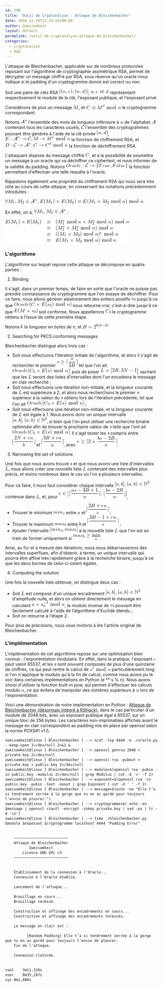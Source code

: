 ```yaml
---
id: 198
title: 'Outil de Cryptanalyse : Attaque de Bleichenbacher'
date: 2016-12-16T12:25:53+00:00
author: Zweisamkeit
layout: default
permalink: /outil-de-cryptanalyse-attaque-de-bleichenbacher/
categories:
  - Cryptanalyse
  - RSA
---
```

L'attaque de Bleichenbacher, applicable sur de nombreux protocoles reposant sur l'algorithme de cryptographie asymétrique RSA, permet de décrypter un message chiffré par RSA, sous réserve qu'un oracle nous indique si le padding d'un cryptogramme donné est correct ou non.

Soit une paire de clés RSA ![](/img/78517ef389c102edcfc497fea171e963.png)<!-- ((n,e), (n,d)) -->, ![](/img/42087100699a995b624941d0032560e7.png)<!-- n, e\text{ et }d --> représentant respectivement le module de la clé, l'exposant publique, et l'exposant privé.

Considérons de plus un message ![](/img/e48ef751b3214a12c7435e6f787a432c.png)<!-- M -->, et ![](/img/3ccd37bb56095d2ada10342713267168.png)<!-- C \equiv M^d \text{ mod }n --> le cryptogramme correspondant.

Notons ![](/img/6ed773568f66cc0ef15ac22718c50459.png)<!--  \mathcal{A}^n --> l'ensemble des mots de longueur inférieure à ![](/img/b1923295e9f3947504e873049f97b025.png)<!-- n --> de l'alphabet ![](/img/fbc2080d9ec4235e48d25c75cccc73ca.png)<!-- \mathcal{A} --> contenant tous les caractères usuels, ![](/img/4bb85bebf11937f74ff4f15b4f253106.png)<!-- \mathcal{C}  --> l'ensemble des cryptogrammes pouvant être générés à l'aide de la clé privée ![](/img/dbcc17f32291d703343acc718d0355e9.png)<!-- (n,d) -->, ![](/img/b2a4f90c6b49e43b39a3389f50604f88.png)<!-- E : \mathcal{A}^n \rightarrow \mathcal{C}, M \rightarrow M^e\text{ mod }n --> la fonction de chiffrement RSA, et ![](/img/59b541525e962217dc6e89edc9105b8d.png)<!--  D : \mathcal{C}\rightarrow \mathcal{A}^n, C\rightarrow C^d\text{ mod }n --> la fonction de déchiffrement RSA.

L'attaquant dispose du message chiffré ![](/img/60c156015f8e4f315493389d54bd8394.png)<!-- C -->, et a la possibilité de soumettre un message à un oracle qui va déchiffrer ce ciphertext, et nous informer de la validité du padding. Notons ![](/img/25078ba75ba4ed592da3bbc0a6df79ad.png)<!-- Oracle : \mathcal{C} \rightarrow \{True, False\} --> la fonction permettant d'effectuer une telle requête à l'oracle.

Rappelons également une propriété du chiffrement RSA qui nous sera très utile au cours de cette attaque, en conservant les notations précédemment introduites :

![](/img/66eae69ebdc7945aaa8ab585a76b3034.png)<!-- \forall M_1,M_2 \in \mathcal{A}^n,E(M_1)\times E(M_2)\equiv E(M_1\times M_2 \text{ mod } n)\text{ mod }n -->

En effet, on a, ![](/img/b28858e575cb5e618bedb92a5bc266b2.png)<!-- \forall M_1,M_2 \in \mathcal{A}^n --> :

![](/img/182bb903d1b77f9d9872ef9de47471b1.png)<!-- \begin{array}{rcl}E(M_1)\times E(M_2) &\equiv &(M_1^e \text{ mod }n \times M_2^e\text{ mod }n)\text{ mod }n\\&\equiv &(M_1^e\times M_2^e\text{ mod }n)\text{ mod }n\\&\equiv &((M_1\times M_2)\text{ mod }n)^e\text{ mod }n\\&\equiv &E(M_1\times M_2\text{ mod }n)\text{ mod }n\end{array} -->

 
### L'algorithme


L'algorithme sur lequel repose cette attaque se décompose en quatre parties :

 
1. Blinding


Il s'agit, dans un premier temps, de faire en sorte que l'oracle ne puisse pas prendre connaissance du cryptogramme que l'on essaye de déchiffrer. Pour ce faire, nous allons générer aléatoirement des entiers positifs ![](/img/0d0052b3255cd87396e61b459dc90d39.png)<!-- s_0 --> jusqu'à ce que ![](/img/a9da00e6d63c3f77ce25bbe7574b5266.png)<!-- Oracle(C\times E(s_0)\text{ mod }n) --> nous retourne vrai, c'est-à-dire jusqu'à ce que ![](/img/e7b6cba8c39344b399b0c59863e5e1ff.png)<!-- E(M\times s_0) --> soit conforme. Nous appellerons ![](/img/c39e6fcd5997697e7a1cfabdf258ed6a.png)<!-- C_0 --> le cryptogramme obtenu à l'issue de cette première étape.

Notons ![](/img/d195b265bf319771f1f665318df44dad.png)<!-- k --> la longueur en bytes de n, et ![](/img/2c59cf97b850d2d204f5b6f714eb1ad7.png)<!-- B=2^{8(k-2)} -->

 
2. Searching for PKCS conforming messages


Bleichenbacher distingue alors trois cas :

* Soit nous effectuons l'itération initiale de l'algorithme, et alors il s'agit de rechercher le premier ![](/img/75a9c599f4ed3ec03eab7497ff62d3ed.png)<!-- s \geq \lceil \frac{n}{3B}\rceil --> tel que l'on ait ![](/img/411e48aac2b56cbd255c1315f6825a4c.png)<!-- Oracle(C_0\times E(s)\text{ mod }n) -->, puis de poser ![](/img/e9d19280f89dff6a46becefb1595bbad.png)<!-- L = {[2B, 3N-1]} -->, sachant que les ![](/img/f64b86dbfb445e9db0e9693497758491.png)<!-- L --> seront des listes d'intervalles dont l'un encadrera le message en clair recherché ;
* Soit nous effectuons une itération non-initiale, et la longueur courante de ![](/img/f64b86dbfb445e9db0e9693497758491.png)<!-- L --> est supérieure à 2, et alors nous recherchons le premier ![](/img/7f67e27be79d8fe1c48df4aa711d7f00.png)<!-- s --> supérieur à la valeur du ![](/img/7f67e27be79d8fe1c48df4aa711d7f00.png)<!-- s --> obtenu lors de l'itération précédente, tel que l'on ait ![](/img/411e48aac2b56cbd255c1315f6825a4c.png)<!-- Oracle(C_0\times E(s)\text{ mod }n) --> ;
* Soit nous effectuons une itération non-initiale, et la longueur courante de ![](/img/f64b86dbfb445e9db0e9693497758491.png)<!-- L --> est égale à 1. Nous avons donc un unique intervalle ![](/img/85d7744aa4a18c018bb47a855a1fa1af.png)<!-- [a,b],(a,b)\in\mathbb{N}^2 -->, si bien que l'on peut utiliser une recherche binaire optimisée afin de trouver la prochaine valeur de ![](/img/7f67e27be79d8fe1c48df4aa711d7f00.png)<!-- s --> telle que l'ont ait ![](/img/411e48aac2b56cbd255c1315f6825a4c.png)<!-- Oracle(C_0\times E(s)\text{ mod }n) -->. Il s'agit tester les ![](/img/7f67e27be79d8fe1c48df4aa711d7f00.png)<!-- s --> compris entre ![](/img/21c0f70b2bb51d88817f11030ac27184.png)<!-- \lfloor\frac{2N+rn}{b}\rfloor --> et ![](/img/7fb81ae58e851343cd7429110c1ddd0d.png)<!-- \lceil\frac{3B + rn}{a}\rceil -->, avec ![](/img/5cf786104de044774a0034f8fc42b813.png)<!-- r\geq \lceil2\times\frac{bs-2B}{n}\rceil -->.



3. Narrowing the set of solutions


Une fois que nous avons trouvé ![](/img/7f67e27be79d8fe1c48df4aa711d7f00.png)<!-- s --> et que nous avons une liste d'intervalles ![](/img/f64b86dbfb445e9db0e9693497758491.png)<!-- L -->, nous allons créer une nouvelle liste ![](/img/f64b86dbfb445e9db0e9693497758491.png)<!-- L --> contenant des intervalles plus précis, et moins nombreux dans le cas où l'on a plusieurs intervalles.

Pour ce faire, il nous faut considérer chaque intervalle ![](/img/85d7744aa4a18c018bb47a855a1fa1af.png)<!-- [a,b],(a,b)\in\mathbb{N}^2 --> contenue dans ![](/img/f64b86dbfb445e9db0e9693497758491.png)<!-- L -->, et, pour ![](/img/4ac0eac09658731cdca2330c272656d6.png)<!--  r\in[\lceil\frac{as-3B+1}{n}\rceil,\lfloor\frac{bs-2B}{n}\rfloor] -->,

* Trouver le minimum ![](/img/89a826c64431c17e390d9591dc23ab4a.png)<!-- min_a --> entre ![](/img/24cbce03a578cca4780d38dbc2429755.png)<!-- a --> et ![](/img/d39a1f1612308502a335a21bba786177.png)<!-- \lceil\frac{2B+rn}{s}\rceil --> ;
* Trouver le maximum ![](/img/3316384a4443659df84af7316d098062.png)<!-- max_b --> entre ![](/img/ff722294c631e187a2482ff2382418b1.png)<!-- b --> et ![](/img/b7f20ba2e6f3f346979956e48547bb03.png)<!-- \lceil\frac{3B-1+rn}{s}\rceil --> ;
* Ajouter l'intervalle ![](/img/500899305b2daa08e8bb159ced1390f4.png)<!-- [min_a,max_b] --> à la nouvelle liste ![](/img/f64b86dbfb445e9db0e9693497758491.png)<!-- L --> que l'on est en train de former uniquement si ![](/img/8931d63f2f6a8d8d72a009512c7aed7b.png)<!-- max_b \geq \min_a -->.

Ainsi, au fur et à mesure des itérations, nous nous débarrasserons des intervalles superflues, afin d'obtenir, à terme, un unique intervalle qui pourra être affiné très rapidement grâce à la recherche binaire, jusqu'à ce que les deux bornes de celui-ci soient égales.

 
4. Computing the solution


Une fois la nouvelle liste obtenue, on distingue deux cas :

* Soit ![](/img/f64b86dbfb445e9db0e9693497758491.png)<!-- L --> est composé d'un unique encadrement ![](/img/85d7744aa4a18c018bb47a855a1fa1af.png)<!-- [a,b],(a,b)\in\mathbb{N}^2 --> d'amplitude nulle, et alors on obtient directement le message en calculant ![](/img/47c2cc64d99f9fae4297945dbb16b17b.png)<!-- a\times s_0^{-1} \text{ mod }n -->, le modulo inverse de ![](/img/0d0052b3255cd87396e61b459dc90d39.png)<!-- s_0 --> pouvant être facilement calculé à l'aide de l’algorithme d'Euclide étendu ;
* Soit on retourne à l'étape 2.

Pour plus de précisions, nous vous invitons à lire l'article original de Bleichenbacher.

 
### L'implémentation


L'implémentation de cet algorithme repose sur une optimisation bien connue : l'exponentiation modulaire. En effet, dans la pratique, l'exposant ![](/img/08fbbff44d3f28d597d403f387e3868b.png)<!-- e --> peut valoir 65537, et les ![](/img/7f67e27be79d8fe1c48df4aa711d7f00.png)<!-- s --> sont souvent composés de plus d'une quinzaine de chiffres, ce qui peut rentre le calcul de ![](/img/4f2c52782a019d1c060f2a51b4c05f07.png)<!-- s^e \text{ mod }n --> particulièrement long si l'on n'applique le modulo qu'à la fin de calcul, comme nous avons pu le voir dans certaines implémentations en Python (e ** s % n). Nous avons choisi d'utiliser la fonction built-in pow, qui permet d'effectuer les calculs modulo ![](/img/b1923295e9f3947504e873049f97b025.png)<!-- n -->, ce qui évitera de manipuler des nombres supérieurs à ![](/img/b1923295e9f3947504e873049f97b025.png)<!-- n --> lors de l'exponentiation.

Voici une démonstration de notre implémentation en Python : [Attaque de Bleichenbacher (désormais intégré à RSHack)](/rshack.html), dans le cas particulier d'un module de 2048 bits, avec un exposant publique égal à 65537, sur un unique bloc de 256 bytes. Les caractères non-imprimables affichés avant le message en clair correspondent au padding mis en place par openssl selon la norme PCKS#1 v1.5.
```
zweisamkeit@linux [ Bleichenbacher ] --> ncat -lvp 4444 -e ./oracle.py --keep-open 1>/dev/null 2>&1 &
zweisamkeit@linux [ Bleichenbacher ] --> openssl genrsa 2048 > private.key 2>/dev/null
zweisamkeit@linux [ Bleichenbacher ] --> openssl rsa -pubout < private.key > public.key 2>/dev/null
zweisamkeit@linux [ Bleichenbacher ] --> module=$(openssl rsa -pubin -in public.key -modulus 2>/dev/null | grep Modulus | cut -d '=' -f 2)
zweisamkeit@linux [ Bleichenbacher ] --> exposant=$(openssl rsa -in public.key -pubin -text -noout | grep Exponent | cut -d ' ' -f 2)
zweisamkeit@linux [ Bleichenbacher ] --> message=$(echo -ne "Elle t’a si tendrement serrée à la gorge que tu en as gardé pour toujours l’envie de pleurer.")
zweisamkeit@linux [ Bleichenbacher ] --> cryptogramme=$( echo -en $message | openssl rsautl -encrypt -inkey private.key | xxd -ps | tr -d '\n')
zweisamkeit@linux [ Bleichenbacher ] --> time ./bleichenbacher.py $module $exposant $cryptogramme localhost 4444 "Padding Error"


	~~~~~~~~~~~~~~~~~~~~~~~~~
	Attaque de Bleichenbacher
	       Zweisamkeit       
	    Licence GNU GPL v3   
	~~~~~~~~~~~~~~~~~~~~~~~~~


	Établissement de la connexion à l'Oracle...
	Connexion à l'Oracle établie.

	Lancement de l'attaque...

	Brouillage en cours...
	Brouillage terminé.

	Construction et affinage des encadrements en cours...
	Construction et affinage des encadrements terminés.

	Le message en clair est : 

          [Random Padding] Elle t’a si tendrement serrée à la gorge que tu en as gardé pour toujours l’envie de pleurer.
	Fin de l'attaque.

	Connexion cloturée.


real	3m11,328s
user	0m35,287s
sys	0m1,880s
```
